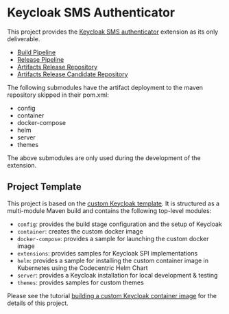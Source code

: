 Keycloak SMS Authenticator
===

This project provides the [Keycloak SMS authenticator](./extensions/keycloak-sms-authenticator/README.md) extension as its only deliverable.

- [Build Pipeline]
- [Release Pipeline]
- [Artifacts Release Repository]
- [Artifacts Release Candidate Repository]

The following submodules have the artifact deployment to the maven repository skipped in their pom.xml:

- config
- container
- docker-compose
- helm
- server
- themes

The above submodules are only used during the development of the extension.

Project Template
---

This project is based on the [custom Keycloak template](https://github.com/inventage/keycloak-custom). It is structured as a multi-module Maven build and contains the following top-level modules:

- `config`: provides the build stage configuration and the setup of Keycloak
- `container`: creates the custom docker image
- `docker-compose`: provides a sample for launching the custom docker image
- `extensions`: provides samples for Keycloak SPI implementations
- `helm`: provides a sample for installing the custom container image in Kubernetes using the Codecentric Helm Chart
- `server`: provides a Keycloak installation for local development & testing
- `themes`: provides samples for custom themes

Please see the tutorial [building a custom Keycloak container image](https://keycloak.ch/keycloak-tutorials/tutorial-custom-keycloak/) for the details of this project.

[Keycloak]: https://keycloak.org
[Build Pipeline]: https://github.com/keycloak-competence-center/keycloak-sms-authenticator/actions/workflows/build.yml
[Release Pipeline]: https://github.com/keycloak-competence-center/keycloak-sms-authenticator/actions/workflows/release.yml
[Artifacts Release Repository]: https://artifacts.inventage.com/#browse/browse:kcc-maven
[Artifacts Release Candidate Repository]: https://artifacts.inventage.com/#browse/browse:kcc-maven-staging


